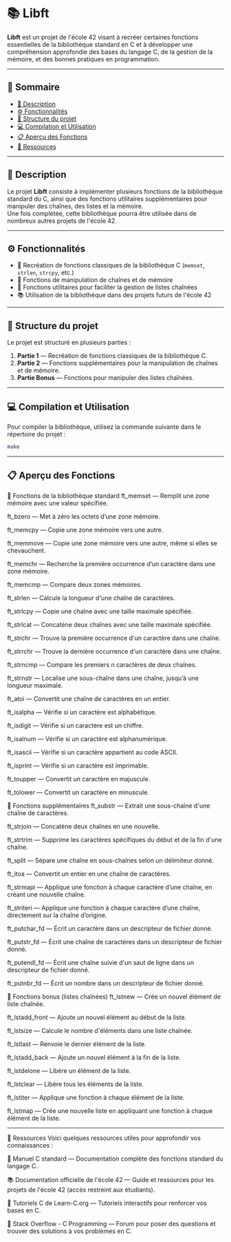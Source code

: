 # 📚 Libft

**Libft** est un projet de l'école 42 visant à recréer certaines fonctions essentielles de la bibliothèque standard en C et à développer une compréhension approfondie des bases du langage C, de la gestion de la mémoire, et des bonnes pratiques en programmation.

---

## 📑 Sommaire
- [📘 Description](#-description)
- [⚙️ Fonctionnalités](#-fonctionnalités)
- [📂 Structure du projet](#-structure-du-projet)
- [💻 Compilation et Utilisation](#-compilation-et-utilisation)
- [📋 Aperçu des Fonctions](#-aperçu-des-fonctions)
- [🔗 Ressources](#-ressources)

---

## 📘 Description
Le projet **Libft** consiste à implémenter plusieurs fonctions de la bibliothèque standard du C, ainsi que des fonctions utilitaires supplémentaires pour manipuler des chaînes, des listes et la mémoire.  
Une fois complétée, cette bibliothèque pourra être utilisée dans de nombreux autres projets de l'école 42.

---

## ⚙️ Fonctionnalités
- 🔧 Recréation de fonctions classiques de la bibliothèque C (`memset`, `strlen`, `strcpy`, etc.)
- 🧵 Fonctions de manipulation de chaînes et de mémoire
- 📜 Fonctions utilitaires pour faciliter la gestion de listes chaînées
- 📚 Utilisation de la bibliothèque dans des projets futurs de l'école 42

---

## 📂 Structure du projet
Le projet est structuré en plusieurs parties :

1. **Partie 1** — Recréation de fonctions classiques de la bibliothèque C.  
2. **Partie 2** — Fonctions supplémentaires pour la manipulation de chaînes et de mémoire.  
3. **Partie Bonus** — Fonctions pour manipuler des listes chaînées.

---

## 💻 Compilation et Utilisation
Pour compiler la bibliothèque, utilisez la commande suivante dans le répertoire du projet :  
```bash
make
```

---

## 📋 Aperçu des Fonctions
🔹 Fonctions de la bibliothèque standard
ft_memset — Remplit une zone mémoire avec une valeur spécifiée.

ft_bzero — Met à zéro les octets d’une zone mémoire.

ft_memcpy — Copie une zone mémoire vers une autre.

ft_memmove — Copie une zone mémoire vers une autre, même si elles se chevauchent.

ft_memchr — Recherche la première occurrence d’un caractère dans une zone mémoire.

ft_memcmp — Compare deux zones mémoires.

ft_strlen — Calcule la longueur d'une chaîne de caractères.

ft_strlcpy — Copie une chaîne avec une taille maximale spécifiée.

ft_strlcat — Concatène deux chaînes avec une taille maximale spécifiée.

ft_strchr — Trouve la première occurrence d'un caractère dans une chaîne.

ft_strrchr — Trouve la dernière occurrence d'un caractère dans une chaîne.

ft_strncmp — Compare les premiers n caractères de deux chaînes.

ft_strnstr — Localise une sous-chaîne dans une chaîne, jusqu’à une longueur maximale.

ft_atoi — Convertit une chaîne de caractères en un entier.

ft_isalpha — Vérifie si un caractère est alphabétique.

ft_isdigit — Vérifie si un caractère est un chiffre.

ft_isalnum — Vérifie si un caractère est alphanumérique.

ft_isascii — Vérifie si un caractère appartient au code ASCII.

ft_isprint — Vérifie si un caractère est imprimable.

ft_toupper — Convertit un caractère en majuscule.

ft_tolower — Convertit un caractère en minuscule.

🔹 Fonctions supplémentaires
ft_substr — Extrait une sous-chaîne d'une chaîne de caractères.

ft_strjoin — Concatène deux chaînes en une nouvelle.

ft_strtrim — Supprime les caractères spécifiques du début et de la fin d'une chaîne.

ft_split — Sépare une chaîne en sous-chaînes selon un délimiteur donné.

ft_itoa — Convertit un entier en une chaîne de caractères.

ft_strmapi — Applique une fonction à chaque caractère d’une chaîne, en créant une nouvelle chaîne.

ft_striteri — Applique une fonction à chaque caractère d’une chaîne, directement sur la chaîne d’origine.

ft_putchar_fd — Écrit un caractère dans un descripteur de fichier donné.

ft_putstr_fd — Écrit une chaîne de caractères dans un descripteur de fichier donné.

ft_putendl_fd — Écrit une chaîne suivie d'un saut de ligne dans un descripteur de fichier donné.

ft_putnbr_fd — Écrit un nombre dans un descripteur de fichier donné.

🔹 Fonctions bonus (listes chaînées)
ft_lstnew — Crée un nouvel élément de liste chaînée.

ft_lstadd_front — Ajoute un nouvel élément au début de la liste.

ft_lstsize — Calcule le nombre d'éléments dans une liste chaînée.

ft_lstlast — Renvoie le dernier élément de la liste.

ft_lstadd_back — Ajoute un nouvel élément à la fin de la liste.

ft_lstdelone — Libère un élément de la liste.

ft_lstclear — Libère tous les éléments de la liste.

ft_lstiter — Applique une fonction à chaque élément de la liste.

ft_lstmap — Crée une nouvelle liste en appliquant une fonction à chaque élément de la liste.

---

🔗 Ressources
Voici quelques ressources utiles pour approfondir vos connaissances :

📘 Manuel C standard — Documentation complète des fonctions standard du langage C.

📚 Documentation officielle de l'école 42 — Guide et ressources pour les projets de l'école 42 (accès restreint aux étudiants).

📖 Tutoriels C de Learn-C.org — Tutoriels interactifs pour renforcer vos bases en C.

📜 Stack Overflow - C Programming — Forum pour poser des questions et trouver des solutions à vos problèmes en C.
